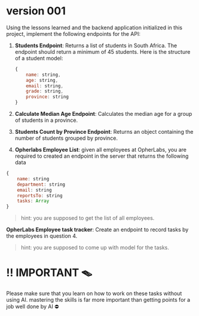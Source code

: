 #  version 001

Using the lessons learned and the backend application initialized in this project, implement the following endpoints for the API:

1. **Students Endpoint**: Returns a list of students in South Africa. The endpoint should return a minimum of 45 students. Here is the structure of a student model:
   ```js
   {
       name: string,
       age: string,
       email: string,
       grade: string,
       province: string
   }
   ```

2. **Calculate Median Age Endpoint**: Calculates the median age for a group of students in a province.

3. **Students Count by Province Endpoint**: Returns an object containing the number of students grouped by province.
4. **Opherlabs Employee List**: given all employees at OpherLabs, you are required to created an endpoint in the server that returns the following data

```js
{
    name: string
    department: string
    email: string
    reportsTo: string
    tasks: Array
}
```
> hint: you are supposed to get the list of all employees.

**OpherLabs Employee task tracker**: Create an endpoint to record tasks by the employees in question 4.
> hint: you are supposed to come up with model for the tasks.


# ‼️ IMPORTANT 🪤
Please make sure that you learn on how to work on these tasks without using AI. mastering the skills is far more important than getting points for a job well done by AI ⛔️

